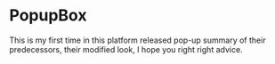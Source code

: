 PopupBox
========

This is my first time in this platform released pop-up summary of their predecessors, their modified look, I hope you right right advice.
